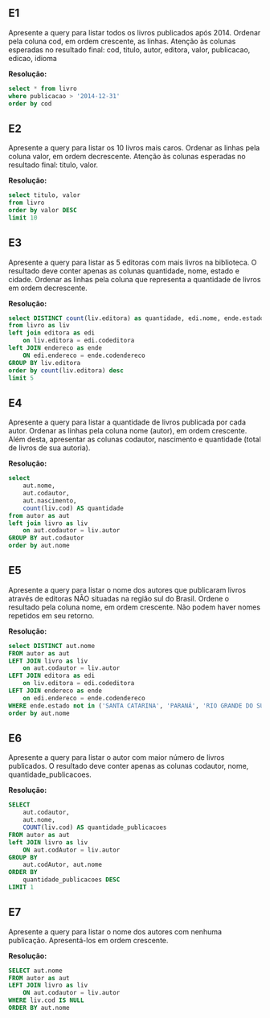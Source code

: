 ## E1
Apresente a query para listar todos os livros publicados após 2014. Ordenar pela coluna cod, em ordem crescente, as linhas.  Atenção às colunas esperadas no resultado final: cod, titulo, autor, editora, valor, publicacao, edicao, idioma

**Resolução:**

```sql
select * from livro
where publicacao > '2014-12-31'
order by cod
```

## E2
Apresente a query para listar os 10 livros mais caros. Ordenar as linhas pela coluna valor, em ordem decrescente.  Atenção às colunas esperadas no resultado final:  titulo, valor.

**Resolução:**

```sql
select titulo, valor
from livro
order by valor DESC
limit 10
```

## E3
 Apresente a query para listar as 5 editoras com mais livros na biblioteca. O resultado deve conter apenas as colunas quantidade, nome, estado e cidade. Ordenar as linhas pela coluna que representa a quantidade de livros em ordem decrescente.

 **Resolução:**

```sql
select DISTINCT count(liv.editora) as quantidade, edi.nome, ende.estado, ende.cidade
from livro as liv
left join editora as edi
	on liv.editora = edi.codeditora
left JOIN endereco as ende
	ON edi.endereco = ende.codendereco
GROUP BY liv.editora
order by count(liv.editora) desc
limit 5
```

## E4
Apresente a query para listar a quantidade de livros publicada por cada autor. Ordenar as linhas pela coluna nome (autor), em ordem crescente. Além desta, apresentar as colunas codautor, nascimento e quantidade (total de livros de sua autoria).

 **Resolução:**

```sql
select 
	aut.nome, 
	aut.codautor,
    aut.nascimento,
    count(liv.cod) AS quantidade
from autor as aut
left join livro as liv
	on aut.codautor = liv.autor
GROUP BY aut.codautor
order by aut.nome
```

## E5
Apresente a query para listar o nome dos autores que publicaram livros através de editoras NÃO situadas na região sul do Brasil. Ordene o resultado pela coluna nome, em ordem crescente. Não podem haver nomes repetidos em seu retorno.

 **Resolução:**

```sql
select DISTINCT aut.nome 
FROM autor as aut 
LEFT JOIN livro as liv 
	on aut.codautor = liv.autor
LEFT JOIN editora as edi 
	on liv.editora = edi.codeditora
LEFT JOIN endereco as ende
	on edi.endereco = ende.codendereco
WHERE ende.estado not in ('SANTA CATARINA', 'PARANÁ', 'RIO GRANDE DO SUL')
order by aut.nome
```

## E6
Apresente a query para listar o autor com maior número de livros publicados. O resultado deve conter apenas as colunas codautor, nome, quantidade_publicacoes.

 **Resolução:**

```sql
SELECT
    aut.codautor,
    aut.nome,
    COUNT(liv.cod) AS quantidade_publicacoes
FROM autor as aut
left JOIN livro as liv 
	ON aut.codAutor = liv.autor
GROUP BY
    aut.codAutor, aut.nome
ORDER BY
    quantidade_publicacoes DESC
LIMIT 1
```

## E7
Apresente a query para listar o nome dos autores com nenhuma publicação. Apresentá-los em ordem crescente.

 **Resolução:**

```sql
SELECT aut.nome
FROM autor as aut
LEFT JOIN livro as liv
	ON aut.codautor = liv.autor
WHERE liv.cod IS NULL
ORDER BY aut.nome
```
